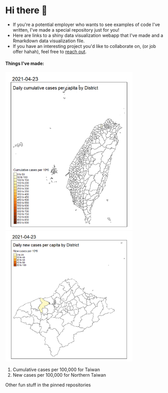 # Hi there 👋
- If you're a potential employer who wants to see examples of code I've written, I've made a special repository just for you!
- Here are links to a shiny data visualization webapp that I've made and a Rmarkdown data visualization file. 
- If you have an interesting project you'd like to collaborate on, (or job offer hahah), feel free to <a href="https://www.linkedin.com/in/russell-shean/" target="_blank" rel="noopener noreferrer">reach out</a>.

#### Things I've made: 
<img src="https://github.com/Russell-Shean/Covid_SHINY_MAP/raw/main/Graphs%20and%20GIFS/quanguo_prev.gif" width="400" height="auto" /><img src="https://github.com/Russell-Shean/Covid_SHINY_MAP/raw/main/Graphs%20and%20GIFS/beibu_inc.gif" width="400" height="auto" />

1. Cumulative cases per 100,000 for Taiwan
2. New cases per 100,000 for Northern Taiwan

Other fun stuff in the pinned repositories

<!--
**Russell-Shean/Russell-Shean** is a ✨ _special_ ✨ repository because its `README.md` (this file) appears on your GitHub profile.


